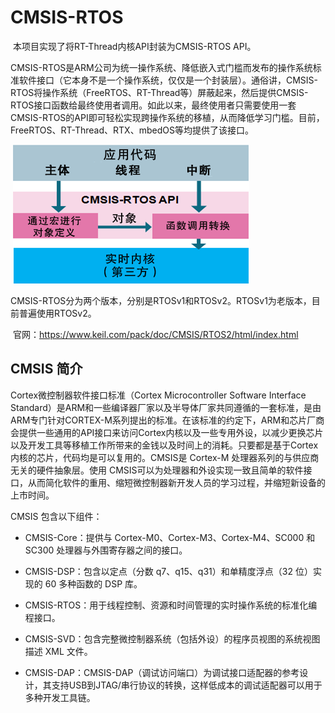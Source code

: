 # CMSIS-RTOS
​	本项目实现了将RT-Thread内核API封装为CMSIS-RTOS API。

​	CMSIS-RTOS是ARM公司为统一操作系统、降低嵌入式门槛而发布的操作系统标准软件接口（它本身不是一个操作系统，仅仅是一个封装层）。通俗讲，CMSIS-RTOS将操作系统（FreeRTOS、RT-Thread等）屏蔽起来，然后提供CMSIS-RTOS接口函数给最终使用者调用。如此以来，最终使用者只需要使用一套CMSIS-RTOS的API即可轻松实现跨操作系统的移植，从而降低学习门槛。目前，FreeRTOS、RT-Thread、RTX、mbedOS等均提供了该接口。

​	![cmsis_rtos](figure/cmsis_rtos.png)

​	CMSIS-RTOS分为两个版本，分别是RTOSv1和RTOSv2。RTOSv1为老版本，目前普遍使用RTOSv2。

​	官网：https://www.keil.com/pack/doc/CMSIS/RTOS2/html/index.html



## CMSIS 简介

Cortex微控制器软件接口标准（Cortex Microcontroller Software Interface Standard）是ARM和一些编译器厂家以及半导体厂家共同遵循的一套标准，是由ARM专门针对CORTEX-M系列提出的标准。在该标准的约定下，ARM和芯片厂商会提供一些通用的API接口来访问Cortex内核以及一些专用外设，以减少更换芯片以及开发工具等移植工作所带来的金钱以及时间上的消耗。只要都是基于Cortex内核的芯片，代码均是可以复用的。CMSIS是 Cortex-M 处理器系列的与供应商无关的硬件抽象层。使用 CMSIS可以为处理器和外设实现一致且简单的软件接口，从而简化软件的重用、缩短微控制器新开发人员的学习过程，并缩短新设备的上市时间。

CMSIS 包含以下组件：

- CMSIS-Core：提供与 Cortex-M0、Cortex-M3、Cortex-M4、SC000 和 SC300 处理器与外围寄存器之间的接口。

- CMSIS-DSP：包含以定点（分数 q7、q15、q31）和单精度浮点（32 位）实现的 60 多种函数的 DSP 库。

- CMSIS-RTOS：用于线程控制、资源和时间管理的实时操作系统的标准化编程接口。

- CMSIS-SVD：包含完整微控制器系统（包括外设）的程序员视图的系统视图描述 XML 文件。
- CMSIS-DAP：CMSIS-DAP（调试访问端口）为调试接口适配器的参考设计，其支持USB到JTAG/串行协议的转换，这样低成本的调试适配器可以用于多种开发工具链。